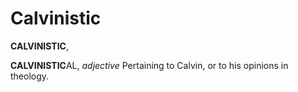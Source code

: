 # Calvinistic

**CALVINISTIC**,

**CALVINISTIC**AL, _adjective_ Pertaining to Calvin, or to his opinions in theology.